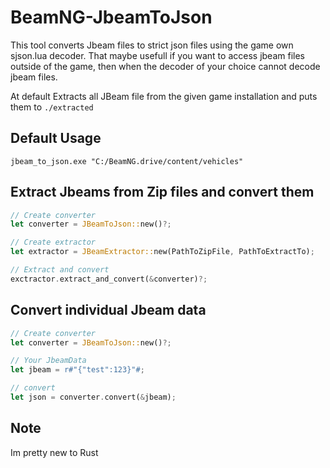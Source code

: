 # BeamNG-JbeamToJson
This tool converts Jbeam files to strict json files using the game own sjson.lua decoder. That maybe usefull if you want to access jbeam files outside of the game, then when the decoder of your choice cannot decode jbeam files.

At default Extracts all JBeam file from the given game installation and puts them to `./extracted`

## Default Usage
`jbeam_to_json.exe "C:/BeamNG.drive/content/vehicles"`

## Extract Jbeams from Zip files and convert them
```rust
// Create converter
let converter = JBeamToJson::new()?;

// Create extractor
let extractor = JBeamExtractor::new(PathToZipFile, PathToExtractTo);

// Extract and convert
exctractor.extract_and_convert(&converter)?;
```

## Convert individual Jbeam data
```rust
// Create converter
let converter = JBeamToJson::new()?;

// Your JbeamData
let jbeam = r#"{"test":123}"#;

// convert
let json = converter.convert(&jbeam);
```

## Note
Im pretty new to Rust
